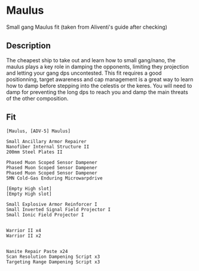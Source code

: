 # Maulus

Small gang Maulus fit (taken from Aliventi's guide after checking)


## Description

The cheapest ship to take out and learn how to small gang/nano, the maulus plays a key role in damping the opponents, limiting they projection and letting your gang dps uncontested. This fit requires a good positionning, target awareness and cap management is a great way to learn how to damp before stepping into the celestis or the keres. You will need to damp for preventing the long dps to reach you and damp the main threats of the other composition.

## Fit

```
[Maulus, [ADV-5] Maulus]

Small Ancillary Armor Repairer
Nanofiber Internal Structure II
200mm Steel Plates II

Phased Muon Scoped Sensor Dampener
Phased Muon Scoped Sensor Dampener
Phased Muon Scoped Sensor Dampener
5MN Cold-Gas Enduring Microwarpdrive

[Empty High slot]
[Empty High slot]

Small Explosive Armor Reinforcer I
Small Inverted Signal Field Projector I
Small Ionic Field Projector I


Warrior II x4
Warrior II x2


Nanite Repair Paste x24
Scan Resolution Dampening Script x3
Targeting Range Dampening Script x3
